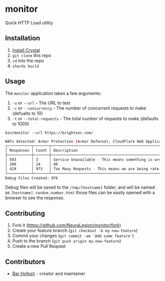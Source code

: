 # monitor

Quick HTTP Load utility

## Installation

1. [Install Crystal](https://crystal-lang.org/docs/installation/)
2. `git clone` this repo
3. `cd` into the repo
4. `shards build`

## Usage

The `monitor` application takes a few arguments:

1. `-u` or `--url` - The URL to test
2. `-c` or `--concurrency` - The number of concurrent requests to make (defualts to 10)
3. `-t` or `--total-requests` - The total number of requests to make (defaults to 1000)

`bin/monitor --url https://brightsec.com/`

```bash
WAFs detected: Armor Protection (Armor Defense), CloudFlare Web Application Firewall (CloudFlare)
┌───────────┬───────┬─────────────────────────────────────────────────────────────────────┐
│ Responses │ Count │ Description                                                         │
├───────────┼───────┼─────────────────────────────────────────────────────────────────────┤
│ 503       │ 3     │ Service Unavailable - This means something is wrong with the server │
│ 200       │ 24    │ OK                                                                  │
│ 429       │ 973   │ Too Many Requests - This means we are being rate limited            │
└───────────┴───────┴─────────────────────────────────────────────────────────────────────┘
Debug Files Created: 976
```

Debug files will be saved to the `/tmp/[hostname]` folder, and will be named as `[hostname].random_number.html`
those files can be easily opened with a browser to see the response.

## Contributing

1. Fork it (<https://github.com/NeuraLegion/monitor/fork>)
2. Create your feature branch (`git checkout -b my-new-feature`)
3. Commit your changes (`git commit -am 'Add some feature'`)
4. Push to the branch (`git push origin my-new-feature`)
5. Create a new Pull Request

## Contributors

- [Bar Hofesh](https://github.com/bararchy) - creator and maintainer
